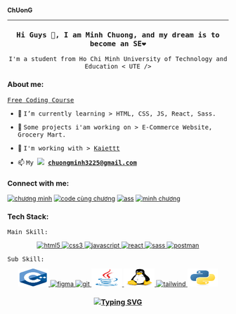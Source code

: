 <b> ChUonG </b>
<hr> </hr>


<h3 align="center" class="heading-element" dir="auto">
 <samp> Hi Guys 👋, I am Minh Chuong, and my dream is to become an SE❤️  </samp>
 </h3>

<p align="center" dir="auto"> 
  <samp>
        I'm a student from Ho Chi Minh University of Technology and Education  < UTE /> </b>
  </samp>
</p>

 <samp> <h3 align="left">About me: </h3> </samp>
<img align="right" src="https://camo.githubusercontent.com/19db51af5f90f1b152bc0b9078f5fe97053955be5074f03f17019c70345bdcdb/68747470733a2f2f6d69726f2e6d656469756d2e636f6d2f6d61782f313336302f302a37513379765349765f7430696f4a2d5a2e676966" width="400" alt="">


 <a href="https://docs.google.com/spreadsheets/d/1NqC1ORmF-EW076AFyRN4J5qibYUyBi69/edit?usp=drive_link">  <samp> Free Coding Course </samp> </a>
- 🌱 <samp> I’m currently learning > HTML, CSS, JS, React, Sass. </samp>
- 🔭   <samp> Some projects i'am working on >
E-Commerce Website, Grocery Mart. </samp>
- 🤝 <samp> I'm working with > [Kaiettt](https://github.com/Kaiettt) </samp>

- 📫 <samp> My <img src="https://img.shields.io/badge/Gmail-D14836?style=for-the-badge&logo=gmail&logoColor=white"> **chuongminh3225@gmail.com**  </samp>

<h3 align="left">Connect with me: </h3>
        <p align="left" dir="auto">
            <a
                href="https://www.facebook.com/profile.php?id=100062402630954"
                target="blank"
                ><img
                    src="https://raw.githubusercontent.com/rahuldkjain/github-profile-readme-generator/master/src/images/icons/Social/facebook.svg"
                    alt="chương minh"
                    height="30"
                    width="50"
            /></a>
            <a
                href="https://www.youtube.com/channel/UC3PLongL5cTtNhw35oOOMfA"
                target="blank"
                ><img
                    src="https://raw.githubusercontent.com/rahuldkjain/github-profile-readme-generator/master/src/images/icons/Social/youtube.svg"
                    alt="code cùng chương"
                    height="30"
                    width="50"
            /></a>
            <a href="https://www.instagram.com/chuong_it/" target="blank"
                ><img
                    src="https://raw.githubusercontent.com/rahuldkjain/github-profile-readme-generator/master/src/images/icons/Social/instagram.svg"
                    alt="ass"
                    height="30"
                    width="50"
            /></a>
            <a href="https://www.linkedin.com/in/minh-ch%C6%B0%C6%A1ng-43b95830b/" target="blank"
                ><img
                    src="https://raw.githubusercontent.com/rahuldkjain/github-profile-readme-generator/master/src/images/icons/Social/linked-in-alt.svg"
                    alt="minh chương"
                    height="30"
                    width="50"
            /></a>
        </p>

 
<h3 align="left">Tech Stack:</h3>

<samp align="left"> Main Skill: </samp> 
<p align="center"> 
 <a href="https://www.w3.org/html/" target="_blank" rel="noreferrer">
                <img
                    src="https://img.shields.io/badge/HTML5-E34F26?style=for-the-badge&logo=html5&logoColor=white"
                    alt="html5"
                />
</a>
 <a href="https://www.w3schools.com/css/"
                target="_blank"
                rel="noreferrer"
            >
                <img
                    src="https://img.shields.io/badge/CSS3-1572B6?style=for-the-badge&logo=css3&logoColor=white"
                    alt="css3"
                />
            </a>
             <a
                href="https://developer.mozilla.org/en-US/docs/Web/JavaScript"
                target="_blank"
            >
                <img
                    src="https://img.shields.io/badge/JavaScript-323330?style=for-the-badge&logo=javascript&logoColor=F7DF1E"
                    alt="javascript"
                />
            </a>
            <a href="https://reactjs.org/" target="_blank" rel="noreferrer">
                <img
                    src="https://img.shields.io/badge/React-20232A?style=for-the-badge&logo=react&logoColor=61DAFB"
                    alt="react"
                />
            </a>
            <a href="https://sass-lang.com" target="_blank" rel="noreferrer">
                <img
                    src="https://img.shields.io/badge/Sass-CC6699?style=for-the-badge&logo=sass&logoColor=white"
                    alt="sass"
                />
            </a> 
            <a href="https://postman.com" target="_blank" rel="noreferrer">
                <img
                    src="https://img.shields.io/badge/Postman-FF6C37?style=for-the-badge&logo=Postman&logoColor=white"
                    alt="postman"
                />
            </a>


</p>

 <samp> Sub Skill:  </samp>
 <p align="center">
            <a
                href="https://www.w3schools.com/cpp/"
                target="_blank"
                rel="noreferrer"
            >
                <img
                    src="https://raw.githubusercontent.com/devicons/devicon/master/icons/cplusplus/cplusplus-original.svg"
                    alt="cplusplus"
                    width="70"
                    height="40"
                />
            </a>
            <a href="https://www.figma.com/" target="_blank" rel="noreferrer">
                <img
                    src="https://www.vectorlogo.zone/logos/figma/figma-icon.svg"
                    alt="figma"
                    width="70"
                    height="40"
                />
            </a>
            <a href="https://git-scm.com/" target="_blank" rel="noreferrer">
                <img
                    src="https://www.vectorlogo.zone/logos/git-scm/git-scm-icon.svg"
                    alt="git"
                    width="70"
                    height="40"
                />
            </a>           
            <a href="https://www.java.com" target="_blank" rel="noreferrer">
                <img
                    src="https://raw.githubusercontent.com/devicons/devicon/master/icons/java/java-original.svg"
                    alt="java"
                    width="70"
                    height="40"
                />
            </a>
            <a href="https://www.linux.org/" target="_blank" rel="noreferrer">
                <img
                    src="https://raw.githubusercontent.com/devicons/devicon/master/icons/linux/linux-original.svg"
                    alt="linux"
                    width="70"
                    height="40"
                />
            </a>
            <a href="https://tailwindcss.com/" target="_blank" rel="noreferrer">
                <img
                    src="https://www.vectorlogo.zone/logos/tailwindcss/tailwindcss-icon.svg"
                    alt="tailwind"
                    width="70"
                    height="40"
                />
            </a>
            <a href="https://www.python.org" target="_blank" rel="noreferrer">
                <img
                    src="https://raw.githubusercontent.com/devicons/devicon/master/icons/python/python-original.svg"
                    alt="python"
                    width="70"
                    height="40"
                />
            </a>
 </p>


<h3 align="center" class="heading-element" dir="auto">
  <a href="https://git.io/typing-svg"><img src="https://readme-typing-svg.demolab.com?font=Fira+Code&pause=1000&color=3E6FF4&width=435&lines=Thanks+for+viewing+my+profile+%F0%9F%A4%9D" alt="Typing SVG" /></a> 
</h3>

